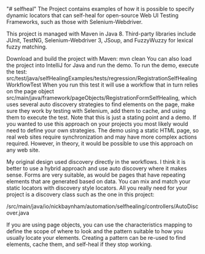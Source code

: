 "# selfheal" 
The Project contains examples of how it is possible to specify dynamic locators that can self-heal for open-source Web UI Testing Frameworks, such as those with Selenium-Webdriver.

This project is managed with Maven in Java 8. Third-party libraries include JUnit, TestNG, Selenium-Webdriver 3, JSoup, and FuzzyWuzzy for lexical fuzzy matching.

Download and build the project with Maven: mvn clean
You can also load the project into IntelliJ for Java and run the demo. To run the demo, execute the test: src/test/java/selfHealingExamples/tests/regression/RegistrationSelfHealingWorkflowTest 
When you run this test it will use a workflow that in turn relies on the page object src/main/java/framework/pageObjects/RegistrationFormSelfHealing, which uses several auto discovery strategies to find elements on the page, make sure they work by testing with Selenium, add them to cache, and using them to execute the test.
Note that this is just a stating point and a demo. If you wanted to use this approach on your projects you most likely would need to define your own strategies. The demo using a static HTML page, so real web sites require synchronization and may have more complex actions required. However, in theory, it would be possible to use this approach on any web site.

My original design used discovery directly in the workflows. I think it is better to use a hybrid approach and use auto discovery where it makes sense. Forms are very suitable, as would be pages that have repeating elements that are generated based on data. You can mix and match your static locators with discovery style locators. All you really need for your project is a discovery class such as the one in this project:

/src/main/java/io/nickbaynham/automation/selfhealing/controllers/AutoDiscover.java

If you are using page objects, you can use the characteristics mapping to define the scope of where to look and the pattern suitable to how you usually locate your elements. Creating a pattern can be re-used to find elements, cache them, and self-heal if they stop working.

